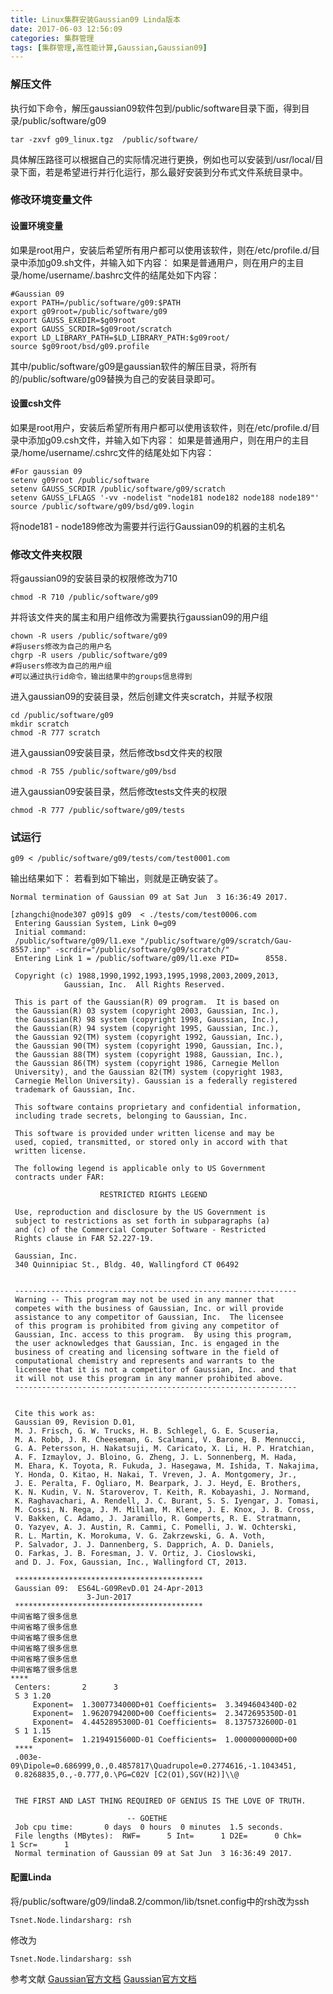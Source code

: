 ```yaml
---
title: Linux集群安装Gaussian09 Linda版本
date: 2017-06-03 12:56:09
categories: 集群管理
tags: [集群管理,高性能计算,Gaussian,Gaussian09]
---
```

### 解压文件
执行如下命令，解压gaussian09软件包到/public/software目录下面，得到目录/public/software/g09
```
tar -zxvf g09_linux.tgz  /public/software/
```
具体解压路径可以根据自己的实际情况进行更换，例如也可以安装到/usr/local/目录下面，若是希望进行并行化运行，那么最好安装到分布式文件系统目录中。


<!--more-->
### 修改环境变量文件  
#### 设置环境变量
如果是root用户，安装后希望所有用户都可以使用该软件，则在/etc/profile.d/目录中添加g09.sh文件，并输入如下内容：
如果是普通用户，则在用户的主目录/home/username/.bashrc文件的结尾处如下内容：
```
#Gaussian 09
export PATH=/public/software/g09:$PATH
export g09root=/public/software/g09
export GAUSS_EXEDIR=$g09root
export GAUSS_SCRDIR=$g09root/scratch
export LD_LIBRARY_PATH=$LD_LIBRARY_PATH:$g09root/
source $g09root/bsd/g09.profile
```
其中/public/software/g09是gaussian软件的解压目录，将所有的/public/software/g09替换为自己的安装目录即可。

#### 设置csh文件
如果是root用户，安装后希望所有用户都可以使用该软件，则在/etc/profile.d/目录中添加g09.csh文件，并输入如下内容：
如果是普通用户，则在用户的主目录/home/username/.cshrc文件的结尾处如下内容：

```
#For gaussian 09
setenv g09root /public/software
setenv GAUSS_SCRDIR /public/software/g09/scratch
setenv GAUSS_LFLAGS '-vv -nodelist "node181 node182 node188 node189"'
source /public/software/g09/bsd/g09.login
```
将node181 - node189修改为需要并行运行Gaussian09的机器的主机名

### 修改文件夹权限
将gaussian09的安装目录的权限修改为710
```
chmod -R 710 /public/software/g09
```

并将该文件夹的属主和用户组修改为需要执行gaussian09的用户组
```
chown -R users /public/software/g09
#将users修改为自己的用户名
chgrp -R users /public/software/g09
#将users修改为自己的用户组
#可以通过执行id命令，输出结果中的groups信息得到
```

进入gaussian09的安装目录，然后创建文件夹scratch，并赋予权限
```
cd /public/software/g09
mkdir scratch
chmod -R 777 scratch
```

进入gaussian09安装目录，然后修改bsd文件夹的权限
```
chmod -R 755 /public/software/g09/bsd
```

进入gaussian09安装目录，然后修改tests文件夹的权限
```
chmod -R 777 /public/software/g09/tests
```

### 试运行
```
g09 < /public/software/g09/tests/com/test0001.com
```

输出结果如下：
若看到如下输出，则就是正确安装了。
```
Normal termination of Gaussian 09 at Sat Jun  3 16:36:49 2017.
```


```
[zhangchi@node307 g09]$ g09  < ./tests/com/test0006.com
 Entering Gaussian System, Link 0=g09
 Initial command:
 /public/software/g09/l1.exe "/public/software/g09/scratch/Gau-8557.inp" -scrdir="/public/software/g09/scratch/"
 Entering Link 1 = /public/software/g09/l1.exe PID=      8558.

 Copyright (c) 1988,1990,1992,1993,1995,1998,2003,2009,2013,
            Gaussian, Inc.  All Rights Reserved.

 This is part of the Gaussian(R) 09 program.  It is based on
 the Gaussian(R) 03 system (copyright 2003, Gaussian, Inc.),
 the Gaussian(R) 98 system (copyright 1998, Gaussian, Inc.),
 the Gaussian(R) 94 system (copyright 1995, Gaussian, Inc.),
 the Gaussian 92(TM) system (copyright 1992, Gaussian, Inc.),
 the Gaussian 90(TM) system (copyright 1990, Gaussian, Inc.),
 the Gaussian 88(TM) system (copyright 1988, Gaussian, Inc.),
 the Gaussian 86(TM) system (copyright 1986, Carnegie Mellon
 University), and the Gaussian 82(TM) system (copyright 1983,
 Carnegie Mellon University). Gaussian is a federally registered
 trademark of Gaussian, Inc.

 This software contains proprietary and confidential information,
 including trade secrets, belonging to Gaussian, Inc.

 This software is provided under written license and may be
 used, copied, transmitted, or stored only in accord with that
 written license.

 The following legend is applicable only to US Government
 contracts under FAR:

                    RESTRICTED RIGHTS LEGEND

 Use, reproduction and disclosure by the US Government is
 subject to restrictions as set forth in subparagraphs (a)
 and (c) of the Commercial Computer Software - Restricted
 Rights clause in FAR 52.227-19.

 Gaussian, Inc.
 340 Quinnipiac St., Bldg. 40, Wallingford CT 06492


 ---------------------------------------------------------------
 Warning -- This program may not be used in any manner that
 competes with the business of Gaussian, Inc. or will provide
 assistance to any competitor of Gaussian, Inc.  The licensee
 of this program is prohibited from giving any competitor of
 Gaussian, Inc. access to this program.  By using this program,
 the user acknowledges that Gaussian, Inc. is engaged in the
 business of creating and licensing software in the field of
 computational chemistry and represents and warrants to the
 licensee that it is not a competitor of Gaussian, Inc. and that
 it will not use this program in any manner prohibited above.
 ---------------------------------------------------------------


 Cite this work as:
 Gaussian 09, Revision D.01,
 M. J. Frisch, G. W. Trucks, H. B. Schlegel, G. E. Scuseria,
 M. A. Robb, J. R. Cheeseman, G. Scalmani, V. Barone, B. Mennucci,
 G. A. Petersson, H. Nakatsuji, M. Caricato, X. Li, H. P. Hratchian,
 A. F. Izmaylov, J. Bloino, G. Zheng, J. L. Sonnenberg, M. Hada,
 M. Ehara, K. Toyota, R. Fukuda, J. Hasegawa, M. Ishida, T. Nakajima,
 Y. Honda, O. Kitao, H. Nakai, T. Vreven, J. A. Montgomery, Jr.,
 J. E. Peralta, F. Ogliaro, M. Bearpark, J. J. Heyd, E. Brothers,
 K. N. Kudin, V. N. Staroverov, T. Keith, R. Kobayashi, J. Normand,
 K. Raghavachari, A. Rendell, J. C. Burant, S. S. Iyengar, J. Tomasi,
 M. Cossi, N. Rega, J. M. Millam, M. Klene, J. E. Knox, J. B. Cross,
 V. Bakken, C. Adamo, J. Jaramillo, R. Gomperts, R. E. Stratmann,
 O. Yazyev, A. J. Austin, R. Cammi, C. Pomelli, J. W. Ochterski,
 R. L. Martin, K. Morokuma, V. G. Zakrzewski, G. A. Voth,
 P. Salvador, J. J. Dannenberg, S. Dapprich, A. D. Daniels,
 O. Farkas, J. B. Foresman, J. V. Ortiz, J. Cioslowski,
 and D. J. Fox, Gaussian, Inc., Wallingford CT, 2013.

 ******************************************
 Gaussian 09:  ES64L-G09RevD.01 24-Apr-2013
                 3-Jun-2017
 ******************************************
中间省略了很多信息		    
中间省略了很多信息		    
中间省略了很多信息		    
中间省略了很多信息		    
中间省略了很多信息		    
中间省略了很多信息		    
****
 Centers:       2      3
 S 3 1.20
     Exponent=  1.3007734000D+01 Coefficients=  3.3494604340D-02
     Exponent=  1.9620794200D+00 Coefficients=  2.3472695350D-01
     Exponent=  4.4452895300D-01 Coefficients=  8.1375732600D-01
 S 1 1.15
     Exponent=  1.2194915600D-01 Coefficients=  1.0000000000D+00
 ****
 .003e-09\Dipole=0.686999,0.,0.4857817\Quadrupole=0.2774616,-1.1043451,
 0.8268835,0.,-0.777,0.\PG=C02V [C2(O1),SGV(H2)]\\@


 THE FIRST AND LAST THING REQUIRED OF GENIUS IS THE LOVE OF TRUTH.

                          -- GOETHE
 Job cpu time:       0 days  0 hours  0 minutes  1.5 seconds.
 File lengths (MBytes):  RWF=      5 Int=      1 D2E=      0 Chk=      1 Scr=      1
 Normal termination of Gaussian 09 at Sat Jun  3 16:36:49 2017.
```

#### 配置Linda
将/public/software/g09/linda8.2/common/lib/tsnet.config中的rsh改为ssh
```
Tsnet.Node.lindarsharg: rsh
```
修改为
```
Tsnet.Node.lindarsharg: ssh
```

参考文献
[Gaussian官方文档](http://www.surfchem.fudan.edu.cn/teacher/lizh/Usefull_Files/g09/g_tech/g_ur/m_cfenv.htm)
[Gaussian官方文档](http://www.surfchem.fudan.edu.cn/teacher/lizh/Usefull_Files/g09/g_tech/g_ur/m_linda.htm)
